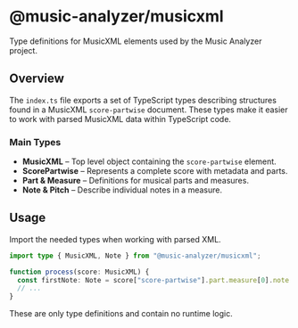 # @music-analyzer/musicxml

Type definitions for MusicXML elements used by the Music Analyzer project.

## Overview

The `index.ts` file exports a set of TypeScript types describing structures found
in a MusicXML `score-partwise` document.  These types make it easier to work
with parsed MusicXML data within TypeScript code.

### Main Types
- **MusicXML** – Top level object containing the `score-partwise` element.
- **ScorePartwise** – Represents a complete score with metadata and parts.
- **Part & Measure** – Definitions for musical parts and measures.
- **Note & Pitch** – Describe individual notes in a measure.

## Usage
Import the needed types when working with parsed XML.

```ts
import type { MusicXML, Note } from "@music-analyzer/musicxml";

function process(score: MusicXML) {
  const firstNote: Note = score["score-partwise"].part.measure[0].note as Note;
  // ...
}
```

These are only type definitions and contain no runtime logic.
